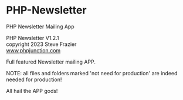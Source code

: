 # PHP-Newsletter
PHP Newsletter Mailing App

PHP Newsletter V1.2.1                                 
copyright 2023 Steve Frazier                      
www.phpjunction.com  

Full featured Newsletter mailing APP.

NOTE: all files and folders marked 'not need for production' are indeed needed for production!

All hail the APP gods!
